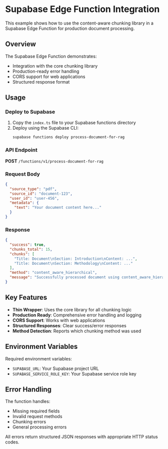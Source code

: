 # Supabase Edge Function Integration

This example shows how to use the content-aware chunking library in a Supabase Edge Function for production document processing.

## Overview

The Supabase Edge Function demonstrates:
- Integration with the core chunking library
- Production-ready error handling
- CORS support for web applications
- Structured response format

## Usage

### Deploy to Supabase

1. Copy the `index.ts` file to your Supabase functions directory
2. Deploy using the Supabase CLI:
   ```bash
   supabase functions deploy process-document-for-rag
   ```

### API Endpoint

**POST** `/functions/v1/process-document-for-rag`

### Request Body

```json
{
  "source_type": "pdf",
  "source_id": "document-123",
  "user_id": "user-456",
  "metadata": {
    "text": "Your document content here..."
  }
}
```

### Response

```json
{
  "success": true,
  "chunks_total": 15,
  "chunks": [
    "Title: Document\nSection: Introduction\nContent: ...",
    "Title: Document\nSection: Methodology\nContent: ..."
  ],
  "method": "content_aware_hierarchical",
  "message": "Successfully processed document using content_aware_hierarchical chunking method"
}
```

## Key Features

- **Thin Wrapper**: Uses the core library for all chunking logic
- **Production Ready**: Comprehensive error handling and logging
- **CORS Support**: Works with web applications
- **Structured Responses**: Clear success/error responses
- **Method Detection**: Reports which chunking method was used

## Environment Variables

Required environment variables:
- `SUPABASE_URL`: Your Supabase project URL
- `SUPABASE_SERVICE_ROLE_KEY`: Your Supabase service role key

## Error Handling

The function handles:
- Missing required fields
- Invalid request methods
- Chunking errors
- General processing errors

All errors return structured JSON responses with appropriate HTTP status codes.
